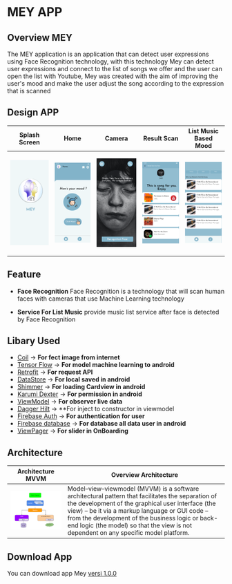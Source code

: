 # MEY APP

## Overview MEY
The MEY application is an application that can detect user expressions using Face Recognition technology, with this technology Mey can detect user expressions and connect to the list of songs we offer and the user can open the list with Youtube, Mey was created with the aim of improving the user's mood and make the user adjust the song according to the expression that is scanned

## Design APP
|Splash Screen| Home | Camera | Result Scan | List Music Based Mood
|--|--|--|--|--|
| <p align= "center"><img src="https://raw.githubusercontent.com/MEY-Mental-Education-Yes/The-Logo-MEY/main/Splash%20Screen.png" width="200"></p> | <p align= "center"><img src="https://raw.githubusercontent.com/MEY-Mental-Education-Yes/The-Logo-MEY/main/HOME.png" width="200"></p> | <p align= "center"><img src="https://raw.githubusercontent.com/MEY-Mental-Education-Yes/The-Logo-MEY/main/camera.png" width="200"></p> | <p align="center"><img src="https://raw.githubusercontent.com/MEY-Mental-Education-Yes/The-Logo-MEY/main/result%20scan.png" width="200"></p> | <p align="center"><img src="https://raw.githubusercontent.com/MEY-Mental-Education-Yes/The-Logo-MEY/main/List%20Music%20Based%20Mood.png" width="200"></p> 

## Feature
- **Face Recognition**
   Face Recognition is a technology that will scan human faces with cameras that use Machine Learning technology
   
- **Service For List Music**
   provide music list service after face is detected by Face Recognition
   
## Libary Used
- [Coil](https://coil-kt.github.io/coil/) -> **For fect image from internet**
- [Tensor Flow](https://www.tensorflow.org/lite/inference_with_metadata/lite_support) -> **For model machine learning to android**
- [Retrofit](https://square.github.io/retrofit/) -> **For request API**
- [DataStore](https://developer.android.com/topic/libraries/architecture/datastore?hl=id) -> **For local saved in android**
- [Shimmer](https://facebook.github.io/shimmer-android/) -> **For loading Cardview in android**
- [Karumi Dexter](https://github.com/Karumi/Dexter) -> **For permission in android**
- [ViewModel](https://developer.android.com/topic/libraries/architecture/viewmodel) -> **For observer live data**
- [Dagger Hilt](https://developer.android.com/training/dependency-injection/hilt-android?hl=id) -> **For inject to constructor in viewmodel
- [Firebase Auth](https://firebase.google.com/products/auth?gclsrc=aw.ds&gclid=CjwKCAjw14uVBhBEEiwAaufYx_byR8Qg-gpiqSa2sBK6Kh04k0UaCVVXoyVaw9AAQYgXD-0NtY6FLBoCrwwQAvD_BwE) -> **For authentication for user**
- [Firebase database](https://firebase.google.com/products/realtime-database?gclsrc=aw.ds&gclid=CjwKCAjw14uVBhBEEiwAaufYx6T0mwE4qaer1nVB4A20GkmtkOnEz3aQCkRLorW1z9fyI1mSEFCLHxoCeSMQAvD_BwE) -> **For database all data user in android**
- [ViewPager](https://developer.android.com/training/animation/screen-slide) -> **For slider in OnBoarding**

## Architecture
|Architecture MVVM | Overview Architecture |
|--|--|
|<p align="center"><img src="https://raw.githubusercontent.com/MEY-Mental-Education-Yes/The-Logo-MEY/main/mvvm.png" width="350"></p> | Model–view–viewmodel (MVVM) is a software architectural pattern that facilitates the separation of the development of the graphical user interface (the view) – be it via a markup language or GUI code – from the development of the business logic or back-end logic (the model) so that the view is not dependent on any specific model platform.


## Download App
You can download app Mey [versi 1.0.0](https://github.com/MEY-Mental-Education-Yes/MEY_APP/releases/tag/1.0.0)

